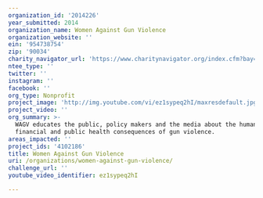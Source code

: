 ```yaml
---
organization_id: '2014226'
year_submitted: 2014
organization_name: Women Against Gun Violence
organization_website: ''
ein: '954738754'
zip: '90034'
charity_navigator_url: 'https://www.charitynavigator.org/index.cfm?bay=search.profile&ein=954738754'
ntee_type: ''
twitter: ''
instagram: ''
facebook: ''
org_type: Nonprofit
project_image: 'http://img.youtube.com/vi/ez1sypeq2hI/maxresdefault.jpg'
project_video: ''
org_summary: >-
  WAGV educates the public, policy makers and the media about the human,
  financial and public health consequences of gun violence.
areas_impacted: ''
project_ids: '4102186'
title: Women Against Gun Violence
uri: /organizations/women-against-gun-violence/
challenge_url: ''
youtube_video_identifier: ez1sypeq2hI

---
```

